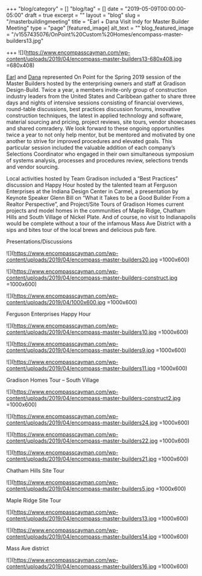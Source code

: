 +++
"blog/category" = []
"blog/tag" = []
date = "2019-05-09T00:00:00-05:00"
draft = true
excerpt = ""
layout = "blog"
slug = "/masterbuildingmeeting"
title = "Earl + Dana Visit Indy for Master Builder Meeting"
type = "page"
[featured_image]
alt_text = ""
blog_featured_image = "/v1557435076/OnPoint%20Custom%20Homes/encompass-master-builders13.jpg"

+++
![](https://www.encompasscayman.com/wp-content/uploads/2019/04/encompass-master-builders13-680x408.jpg =680x408)

[Earl](https://onpointcustomhomes.com/personnel/earl-correll/) and [Dana](https://onpointcustomhomes.com/personnel/dana-walker/) represented On Point for the Spring 2019 session of the Master Builders hosted by the enterprising owners and staff at Gradison Design-Build. Twice a year, a members invite-only group of construction industry leaders from the United States and Caribbean gather to share three days and nights of intensive sessions consisting of financial overviews, round-table discussions, best practices discussion forums, innovative construction techniques, the latest in applied technology and software, material sourcing and pricing, project reviews, site tours, vendor showcases and shared comradery. We look forward to these ongoing opportunities twice a year to not only help mentor, but be mentored and motivated by one another to strive for improved procedures and elevated goals. This particular session included the valuable addition of each company’s Selections Coordinator who engaged in their own simultaneous symposium of systems analysis, processes and procedures review, selections trends and vendor sourcing.

Local activities hosted by Team Gradison included a “Best Practices” discussion and Happy Hour hosted by the talented team at Ferguson Enterprises at the Indiana Design Center in Carmel, a presentation by Keynote Speaker Glenn Bill on “What it Takes to be a Good Builder From a Realtor Perspective”, and Project/Site Tours of Gradison Homes current projects and model homes in the communities of Maple Ridge, Chatham Hills and South Village of Nickel Plate. And of course, no visit to Indianapolis would be complete without a tour of the infamous Mass Ave District with a sips and bites tour of the local brews and delicious pub fare.

Presentations/Discussions

![](https://www.encompasscayman.com/wp-content/uploads/2019/04/encompass-master-builders20.jpg =1000x600)

![](https://www.encompasscayman.com/wp-content/uploads/2019/04/encompass-master-builders-construct.jpg =1000x600)

![](https://www.encompasscayman.com/wp-content/uploads/2019/04/1000x600.jpg =1000x600)

Ferguson Enterprises Happy Hour

![](https://www.encompasscayman.com/wp-content/uploads/2019/04/encompass-master-builders10.jpg =1000x600)

![](https://www.encompasscayman.com/wp-content/uploads/2019/04/encompass-master-builders9.jpg =1000x600)

![](https://www.encompasscayman.com/wp-content/uploads/2019/04/encompass-master-builders11.jpg =1000x600)

Gradison Homes Tour – South Village

![](https://www.encompasscayman.com/wp-content/uploads/2019/04/encompass-master-builders-construct2.jpg =1000x600)

![](https://www.encompasscayman.com/wp-content/uploads/2019/04/encompass-master-builders24.jpg =1000x600)

![](https://www.encompasscayman.com/wp-content/uploads/2019/04/encompass-master-builders22.jpg =1000x600)

![](https://www.encompasscayman.com/wp-content/uploads/2019/04/encompass-master-builders21.jpg =1000x600)

Chatham Hills Site Tour

![](https://www.encompasscayman.com/wp-content/uploads/2019/04/encompass-master-builders5.jpg =1000x600)

Maple Ridge Site Tour

![](https://www.encompasscayman.com/wp-content/uploads/2019/04/encompass-master-builders13.jpg =1000x600)

![](https://www.encompasscayman.com/wp-content/uploads/2019/04/encompass-master-builders14.jpg =1000x600)

Mass Ave district

![](https://www.encompasscayman.com/wp-content/uploads/2019/04/encompass-master-builders16.jpg =1000x600)